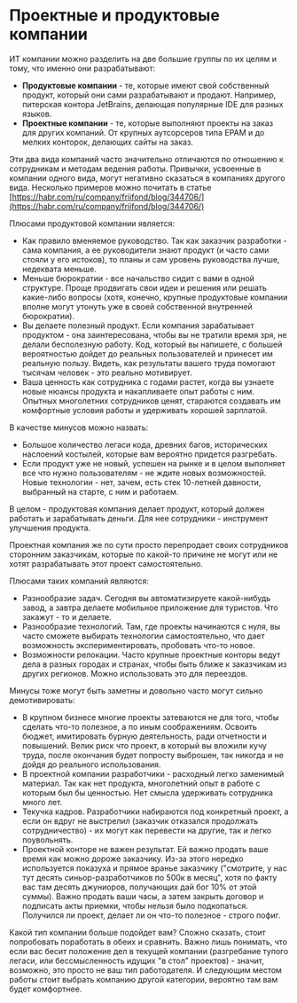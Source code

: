 # Проектные и продуктовые компании

ИТ компании можно разделить на две большие группы по их целям и тому, что именно они разрабатывают:

* **Продуктовые компании** - те, которые имеют свой собственный продукт, который они сами разрабатывают и продают. Например, питерская контора JetBrains, делающая популярные IDE для разных языков.
* **Проектные компании** - те, которые выполняют проекты на заказ для других компаний. От  крупных аутсорсеров типа EPAM и до мелких конторок, делающих сайты на заказ.

Эти два вида компаний часто значительно отличаются по отношению к сотрудникам и методам ведения работы. Привычки, усвоенные в компании одного вида, могут негативно сказаться в компаниях другого вида. Несколько примеров можно почитать в статье [https://habr.com/ru/company/friifond/blog/344706/](https://habr.com/ru/company/friifond/blog/344706/)

Плюсами продуктовой компании является:

* Как правило вменяемое руководство. Так как заказчик разработки - сама компания, а ее руководители знают продукт (и часто сами стояли у его истоков), то планы и сам уровень руководства лучше, недеквата меньше.
* Меньше бюрократии - все начальство сидит с вами в одной структуре. Проще продвигать свои идеи и решения или решать какие-либо вопросы (хотя, конечно, крупные продуктовые компании вполне могут утонуть уже в своей собственной внутренней бюрократии).
* Вы делаете полезный продукт. Если компания зарабатывает продуктом - она заинтересована, чтобы вы не тратили время зря, не делали бесполезную работу. Код, который вы напишете, с большей вероятностью дойдет до реальных пользователей и принесет им реальную пользу. Видеть, как результаты вашего труда помогают тысячам человек - это реально мотивирует.&#x20;
* Ваша ценность как сотрудника с годами растет, когда вы узнаете новые нюансы продукта и накапливаете опыт работы с ним. Опытных многолетних сотрудников ценят, стараются создавать им комфортные условия работы и удерживать хорошей зарплатой.&#x20;

В качестве минусов можно назвать:

* Большое количество легаси кода, древних багов, исторических наслоений костылей, которые вам вероятно придется разгребать.
* Если продукт уже не новый, успешен на рынке и в целом выполняет все что нужно пользователям - не ждите новых возможностей. Новые технологии - нет, зачем, есть стек 10-летней давности, выбранный на старте, с ним и работаем.&#x20;

В целом - продуктовая компания делает продукт, который должен работать и зарабатывать деньги. Для нее сотрудники - инструмент улучшения продукта.

Проектная компания же по сути просто перепродает своих сотрудников сторонним заказчикам, которые по какой-то причине не могут или не хотят разрабатывать этот проект самостоятельно.

Плюсами таких компаний являются:

* Разнообразие задач. Сегодня вы автоматизируете какой-нибудь завод, а завтра делаете мобильное приложение для туристов. Что закажут - то и делаете.
* Разнообразие технологий. Там, где проекты начинаются с нуля, вы часто сможете выбирать технологии самостоятельно, что дает возможность экспериментировать, пробовать что-то новое.
* Возможности релокации. Часто крупные проектные конторы ведут дела в разных городах и странах, чтобы быть ближе к заказчикам из других регионов. Можно использовать это для переездов.

Минусы тоже могут быть заметны и довольно часто могут сильно демотивировать:

* В крупном бизнесе многие проекты затеваются не для того, чтобы  сделать что-то полезное, а по иным соображениям. Освоить бюджет, имитировать бурную деятельность, ради отчетности и повышений. Велик риск что проект, в который вы вложили кучу труда, после окончания будет попросту выброшен, так никогда и не дойдя до реального использования.
* В проектной компании разработчики - расходный легко заменимый материал. Так как нет продукта, многолетний опыт в работе с которым был бы ценностью. Нет смысла удерживать сотрудника много лет.
* Текучка кадров. Разработчики набираются под конкретный проект, а если он вдруг не выстрелил (заказчик отказался продолжать сотрудничество) - их могут как перевести на другие, так и легко поувольнять.
* Проектной конторе не важен результат. Ей важно продать ваше время как можно дороже заказчику. Из-за этого нередко используется показуха и прямое вранье заказчику ("смотрите, у нас тут десять синьор-разработчиков по 500к в месяц", хотя по факту вас там десять джуниоров, получающих дай бог 10% от этой суммы). Важно продать ваши часы, а затем закрыть договор и подписать акты приемки, чтобы нельзя было подкопаться. Получился ли проект, делает ли он что-то полезное - строго пофиг.

Какой тип компании больше подойдет вам? Сложно сказать, стоит попробовать поработать в обеих и сравнить. Важно лишь понимать, что если вас бесит положение дел в текущей компании (разгребание тупого легаси, или бессмысленность идущих "в стол" проектов) - значит, возможно, это просто не ваш тип работодателя. И следующим местом работы стоит выбрать компанию другой категории, вероятно там вам будет комфортнее.
